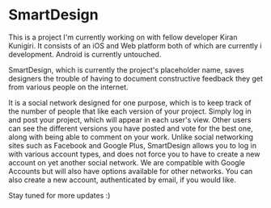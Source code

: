 # SmartDesign
This is a project I'm currently working on with fellow developer Kiran Kunigiri. It consists of an iOS and Web platform both of which are currently i
development. Android is currently untouched. 

SmartDesign, which is currently the project's placeholder name, saves designers
the trouble of having to document constructive feedback they get from various 
people on the internet. 

It is a social network designed for one purpose, which is to keep track of the 
number of people that like each version of your project. Simply log in and post
your project, which will appear in each user's view. Other users can see the different versions you have posted and vote for the best one, along with being able to comment on your work. Unlike social networking sites such as Facebook and Google Plus, SmartDesign allows you to log in with various account types, and does not force you to have to create a new account on yet another social network. We are compatible with Google Accounts but will also have options available for other networks. 
You can also create a new account, authenticated by email, if you would like.

Stay tuned for more updates :)